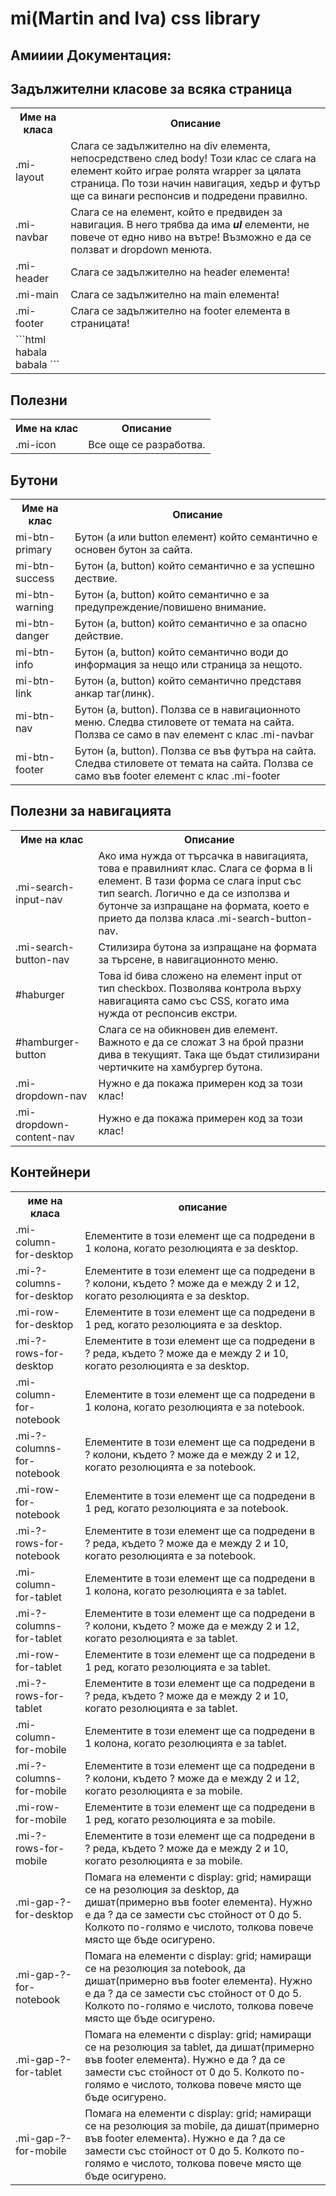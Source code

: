 <h1>mi(Martin and Iva) css library</h1>

<h2>Амииии Документация:</h2>

<h2>Задължителни класове за всяка страница</h2>
<table>
  <tr>
    <th>Име на класа</th>
    <th>Описание</th>
  </tr>
  <tr>
    <td>.mi-layout</td>
    <td>Слага се задължително на div елемента, непосредствено след body! Този клас се слага на елемент който играе ролята wrapper за цялата страница. По този начин навигация, хедър и футър ще са винаги респонсив и подредени правилно.</td>
  </tr>
  <tr>
    <td>.mi-navbar</td>
    <td>Слага се на елемент, който е предвиден за навигация. В него трябва да има <b><i>ul</i></b> елементи, не повече от едно ниво на вътре! Възможно е да се ползват и dropdown менюта.</td>
  </tr>
  <tr>
    <td>.mi-header</td>
    <td>Слага се задължително на header елемента!</td>
  </tr>
  <tr>
    <td>.mi-main</td>
    <td>Слага се задължително на main елемента!</td>
  </tr>
  <tr>
    <td>.mi-footer</td>
    <td>Слага се задължително на footer елемента в страницата!</td>
  </tr>
  <tr colspan=2>
    <td>
```html
    <h22 nqkav="#">habala babala</h22>
```</td>
  </tr>
</table>

<h2>Полезни</h2>
<table>
  <tr>
    <th>Име на клас</th>
    <th>Описание</th>
  </tr>
  <tr>
    <td>.mi-icon</td>
    <td>Все още се разработва.</td>
  </tr>
</table>

<h2>Бутони</h2>
<table>
  <tr>
    <th>Име на клас</th>
    <th>Описание</th>
  </tr>
  <tr>
    <td>mi-btn-primary</td>
    <td>Бутон (a или button елемент) който семантично е основен бутон за сайта.</td>
  </tr>
  <tr>
    <td>mi-btn-success</td>
    <td>Бутон (a, button) който семантично е за успешно дествие.</td>
  </tr>
  <tr>
    <td>mi-btn-warning</td>
    <td>Бутон (a, button) който семантично е за предупреждение/повишено внимание.</td>
  </tr>
  <tr>
    <td>mi-btn-danger</td>
    <td>Бутон (a, button) който семантично е за опасно действие.</td>
  </tr>
  <tr>
    <td>mi-btn-info</td>
    <td>Бутон (a, button) който семантично води до информация за нещо или страница за нещото.</td>
  </tr>
  <tr>
    <td>mi-btn-link</td>
    <td>Бутон (a, button) който семантично представя анкар таг(линк).</td>
  </tr>
  <tr>
    <td>mi-btn-nav</td>
    <td>Бутон (a, button). Ползва се в навигационното меню. Следва стиловете от темата на сайта. Ползва се само в nav елемент с клас .mi-navbar</td>
  </tr>
  <tr>
    <td>mi-btn-footer</td>
    <td>Бутон (a, button). Ползва се във футъра на сайта. Следва стиловете от темата на сайта. Ползва се само във footer елемент с клас .mi-footer</td>
  </tr>
</table>

<h2>Полезни за навигацията</h2>
<table>
  <tr>
    <th>Име на клас</th>
    <th>Описание</th>
  </tr>
  <tr>
    <td>.mi-search-input-nav</td>
    <td>Ако има нужда от търсачка в навигацията, това е правилният клас. Слага се форма в li елемент. В тази форма се слага input със тип search. Логично е да се използва и бутонче за изпращане на формата, което е прието да ползва класа .mi-search-button-nav.</td>
  </tr>
  <tr>
    <td>.mi-search-button-nav</td>
    <td>Стилизира бутона за изпращане на формата за търсене, в навигационното меню.</td>
  </tr>
  <tr>
    <td>#haburger</td>
    <td>Това id бива сложено на елемент input от тип checkbox. Позволява контрола върху навигацията само със CSS, когато има нужда от респонсив екстри.</td>
  </tr>
  <tr>
    <td>#hamburger-button</td>
    <td>Слага се на обикновен див елемент. Важното е да се сложат 3 на брой празни дива в текущият. Така ще бъдат стилизирани чертичките на хамбургер бутона.</td>
  </tr>
  <tr>
    <td>.mi-dropdown-nav</td>
    <td>Нужно е да покажа примерен код за този клас!</td>
  </tr>
  <tr>
    <td>.mi-dropdown-content-nav</td>
    <td>Нужно е да покажа примерен код за този клас!</td>
  </tr>
</table>

<h2>Контейнери</h2>
<table>
  <tr>
    <th>име на класа</th>
    <th>описание</th>
  </th>
  <tr>
    <td>
      .mi-column-for-desktop
    </td>
    <td>Елементите в този елемент ще са подредени в 1 колона, когато резолюцията е за desktop.</td>
  </tr>
  <tr>
    <td>
      .mi-?-columns-for-desktop
    </td>
    <td>Елементите в този елемент ще са подредени в ? колони, където ? може да е между 2 и 12, когато резолюцията е за desktop.</td>
  </tr>
  </tr>
  <tr>
    <td>
      .mi-row-for-desktop
    </td>
    <td>Елементите в този елемент ще са подредени в 1 ред, когато резолюцията е за desktop.</td>
  </tr>
  <tr>
    <td>
      .mi-?-rows-for-desktop
    </td>
    <td>Елементите в този елемент ще са подредени в ? реда, където ? може да е между 2 и 10, когато резолюцията е за desktop.</td>
  </tr>
  <tr>
    <td>
      .mi-column-for-notebook
    </td>
    <td>Елементите в този елемент ще са подредени в 1 колона, когато резолюцията е за notebook.</td>
  </tr>
  <tr>
    <td>
      .mi-?-columns-for-notebook
    </td>
    <td>Елементите в този елемент ще са подредени в ? колони, където ? може да е между 2 и 12, когато резолюцията е за notebook.</td>
  </tr>
  <tr>
    <td>
      .mi-row-for-notebook
    </td>
    <td>Елементите в този елемент ще са подредени в 1 ред, когато резолюцията е за notebook.</td>
  </tr>
  <tr>
    <td>
      .mi-?-rows-for-notebook
    </td>
    <td>Елементите в този елемент ще са подредени в ? реда, където ? може да е между 2 и 10, когато резолюцията е за notebook.</td>
  </tr>
  <tr>
    <td>
      .mi-column-for-tablet
    </td>
    <td>Елементите в този елемент ще са подредени в 1 колона, когато резолюцията е за tablet.</td>
  </tr>
  <tr>
    <td>
      .mi-?-columns-for-tablet
    </td>
    <td>Елементите в този елемент ще са подредени в ? колони, където ? може да е между 2 и 12, когато резолюцията е за tablet.</td>
  </tr>
  <tr>
    <td>
      .mi-row-for-tablet
    </td>
    <td>Елементите в този елемент ще са подредени в 1 ред, когато резолюцията е за tablet.</td>
  </tr>
  <tr>
    <td>
      .mi-?-rows-for-tablet
    </td>
    <td>Елементите в този елемент ще са подредени в ? реда, където ? може да е между 2 и 10, когато резолюцията е за tablet.</td>
  </tr>
  <tr>
    <td>
      .mi-column-for-mobile
    </td>
    <td>Елементите в този елемент ще са подредени в 1 колона, когато резолюцията е за tablet.</td>
  </tr>
  <tr>
    <td>
      .mi-?-columns-for-mobile
    </td>
    <td>Елементите в този елемент ще са подредени в ? колони, където ? може да е между 2 и 12, когато резолюцията е за mobile.</td>
  </tr>
  <tr>
    <td>
      .mi-row-for-mobile
    </td>
    <td>Елементите в този елемент ще са подредени в 1 ред, когато резолюцията е за mobile.</td>
  </tr>
  <tr>
    <td>
      .mi-?-rows-for-mobile
    </td>
    <td>Елементите в този елемент ще са подредени в ? реда, където ? може да е между 2 и 10, когато резолюцията е за mobile.</td>
  </tr><tr>
    <td>
      .mi-gap-?-for-desktop
    </td>
    <td>Помага на елементи с display: grid; намиращи се на резолюция за desktop, да дишат(примерно във footer елемента). Нужно е да ? да се замести със стойност от 0 до 5. Колкото по-голямо е числото, толкова повече място ще бъде осигурено.</td>
  </tr>
  <tr>
    <td>
      .mi-gap-?-for-notebook
    </td>
    <td>Помага на елементи с display: grid; намиращи се на резолюция за notebook, да дишат(примерно във footer елемента). Нужно е да ? да се замести със стойност от 0 до 5. Колкото по-голямо е числото, толкова повече място ще бъде осигурено.</td>
  </tr>
  <tr>
    <td>
      .mi-gap-?-for-tablet
    </td>
    <td>Помага на елементи с display: grid; намиращи се на резолюция за tablet, да дишат(примерно във footer елемента). Нужно е да ? да се замести със стойност от 0 до 5. Колкото по-голямо е числото, толкова повече място ще бъде осигурено.</td>
  </tr>
  <tr>
    <td>
      .mi-gap-?-for-mobile
    </td>
    <td>Помага на елементи с display: grid; намиращи се на резолюция за mobile, да дишат(примерно във footer елемента). Нужно е да ? да се замести със стойност от 0 до 5. Колкото по-голямо е числото, толкова повече място ще бъде осигурено.</td>
  </tr>
</table>